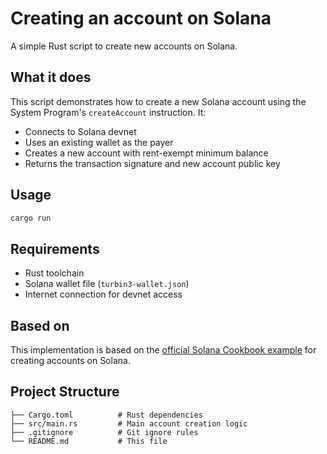 # Creating an account on Solana

A simple Rust script to create new accounts on Solana.

## What it does

This script demonstrates how to create a new Solana account using the System Program's `createAccount` instruction. It:

- Connects to Solana devnet
- Uses an existing wallet as the payer
- Creates a new account with rent-exempt minimum balance
- Returns the transaction signature and new account public key

## Usage

```bash
cargo run
```

## Requirements

- Rust toolchain
- Solana wallet file (`turbin3-wallet.json`)
- Internet connection for devnet access

## Based on

This implementation is based on the [official Solana Cookbook example](https://solana.com/hi/developers/cookbook/accounts/create-account) for creating accounts on Solana.

## Project Structure

```
├── Cargo.toml          # Rust dependencies
├── src/main.rs         # Main account creation logic
├── .gitignore          # Git ignore rules
└── README.md           # This file
``` 